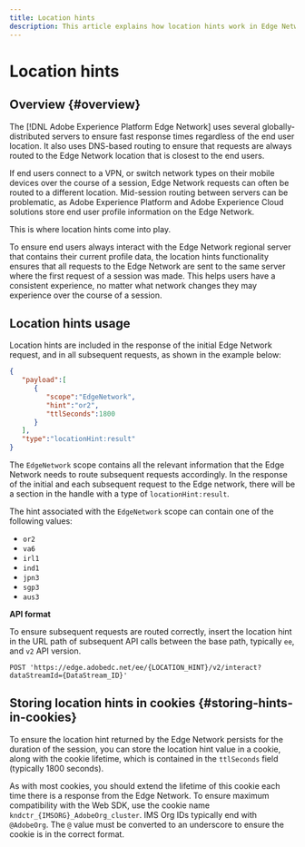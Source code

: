 ```yaml
---
title: Location hints
description: This article explains how location hints work in Edge Network Server API, so that end user requests can always be routed to the same server.
---
```


# Location hints

## Overview {#overview}

The [!DNL Adobe Experience Platform Edge Network] uses several globally-distributed servers to ensure fast response times regardless of the end user location. It also uses DNS-based routing to ensure that requests are always routed to the Edge Network location that is closest to the end users.

If end users connect to a VPN, or switch network types on their mobile devices over the course of a session, Edge Network requests can often be routed to a different location. Mid-session routing between servers can be problematic, as Adobe Experience Platform and Adobe Experience Cloud solutions store end user profile information on the Edge Network.

This is where location hints come into play.

To ensure end users always interact with the Edge Network regional server that contains their current profile data, the location hints functionality ensures that all requests to the Edge Network are sent to the same server where the first request of a session was made. This helps users have a consistent experience, no matter what network changes they may experience over the course of a session.  

## Location hints usage

Location hints are included in the response of the initial Edge Network request, and in all subsequent requests, as shown in the example below:

```json
{
   "payload":[
      {
         "scope":"EdgeNetwork",
         "hint":"or2",
         "ttlSeconds":1800
      }
   ],
   "type":"locationHint:result"
}
```

The `EdgeNetwork` scope contains all the relevant information that the Edge Network needs to route subsequent requests accordingly. In the response of the initial and each subsequent request to the Edge network, there will be a section in the handle with a type of `locationHint:result`.

The hint associated with the `EdgeNetwork` scope can contain one of the following values:

* `or2`
* `va6`
* `irl1`
* `ind1`
* `jpn3`
* `sgp3`
* `aus3`

**API format**

To ensure subsequent requests are routed correctly, insert the location hint in the URL path of subsequent API calls between the base path, typically `ee`, and `v2` API version.

```http
POST 'https://edge.adobedc.net/ee/{LOCATION_HINT}/v2/interact?dataStreamId={DataStream_ID}'
```

## Storing location hints in cookies {#storing-hints-in-cookies}

To ensure the location hint returned by the Edge Network persists for the duration of the session, you can store the location hint value in a cookie, along with the cookie lifetime, which is contained in the `ttlSeconds` field (typically 1800 seconds).

As with most cookies, you should extend the lifetime of this cookie each time there is a response from the Edge Network. To ensure maximum compatibility with the Web SDK, use the cookie name `kndctr_{IMSORG}_AdobeOrg_cluster`. IMS Org IDs typically end with `@AdobeOrg`. The `@` value must be converted to an underscore to ensure the cookie is in the correct format.
